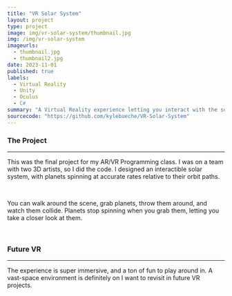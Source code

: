 ```yaml
---
title: "VR Solar System"
layout: project
type: project
image: img/vr-solar-system/thumbnail.jpg
img: /img/vr-solar-system
imageurls:
  - thumbnail.jpg
  - thumbnail2.jpg
date: 2023-11-01
published: true
labels:
  - Virtual Reality
  - Unity
  - Oculus
  - C#
summary: "A Virtual Reality experience letting you interact with the solar system."
sourcecode: "https://github.com/kylebueche/VR-Solar-System"
---
```


### The Project

<hr>

This was the final project for my AR/VR Programming class. I was on a team with two 3D artists, so I did the code. I designed an interactible solar system, with planets spinning at accurate rates relative to their orbit paths.

<br>

You can walk around the scene, grab planets, throw them around, and watch them collide. Planets stop spinning when you grab them, letting you take a closer look at them.

<br>

### Future VR

<hr>

The experience is super immersive, and a ton of fun to play around in. A vast-space environment is definitely on I want to revisit in future VR projects.
